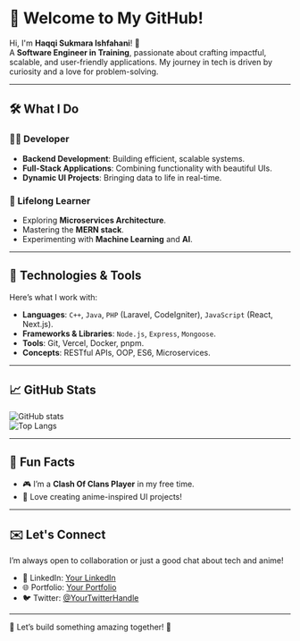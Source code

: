 # 👋 Welcome to My GitHub!  

Hi, I'm **Haqqi Sukmara Ishfahani**! 🚀  
A **Software Engineer in Training**, passionate about crafting impactful, scalable, and user-friendly applications. My journey in tech is driven by curiosity and a love for problem-solving.  

---

## 🛠️ What I Do  
### 🧑‍💻 Developer  
- **Backend Development**: Building efficient, scalable systems.  
- **Full-Stack Applications**: Combining functionality with beautiful UIs.  
- **Dynamic UI Projects**: Bringing data to life in real-time.  

### 🌱 Lifelong Learner  
- Exploring **Microservices Architecture**.  
- Mastering the **MERN stack**.  
- Experimenting with **Machine Learning** and **AI**.  

---

## 🚀 Technologies & Tools  
Here’s what I work with:  
- **Languages**: `C++`, `Java`, `PHP` (Laravel, CodeIgniter), `JavaScript` (React, Next.js).  
- **Frameworks & Libraries**: `Node.js`, `Express`, `Mongoose`.  
- **Tools**: Git, Vercel, Docker, pnpm.  
- **Concepts**: RESTful APIs, OOP, ES6, Microservices.  

---

## 📈 GitHub Stats  
![GitHub stats](https://github-readme-stats.vercel.app/api?username=HaqqiS&show_icons=true&theme=tokyonight)  
![Top Langs](https://github-readme-stats.vercel.app/api/top-langs/?username=HaqqiS&layout=compact&theme=tokyonight)  

---

## 🌟 Fun Facts  
- 🎮 I’m a **Clash Of Clans Player** in my free time.  
- 🎨 Love creating anime-inspired UI projects!  

---

## ✉️ Let's Connect  
I’m always open to collaboration or just a good chat about tech and anime!  
- 💼 LinkedIn: [Your LinkedIn](#)  
- 🌐 Portfolio: [Your Portfolio](#)  
- 🐦 Twitter: [@YourTwitterHandle](#)  

---

🌟 Let’s build something amazing together! 🚀  
